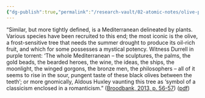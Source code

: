 ```yaml
---
{"dg-publish":true,"permalink":"/research-vault/02-atomic-notes/olive-presence-as-a-parameter-for-what-constitutes-the-mediterranean/"}
---
```


“Similar, but more tightly defined, is a Mediterranean delineated by plants. Various species have been recruited to this end; the most iconic is the olive, a frost-sensitive tree that needs the summer drought to produce its oil-rich fruit, and which for some possesses a mystical potency. Witness Durrell in purple torrent: ‘The whole Mediterranean – the sculptures, the palms, the gold beads, the bearded heroes, the wine, the ideas, the ships, the moonlight, the winged gorgons, the bronze men, the philosophers – all of it seems to rise in the sour, pungent taste of these black olives between the teeth’; or more gnomically, Aldous Huxley vaunting this tree as ‘symbol of a classicism enclosed in a romanticism.” ([Broodbank, 2013, p. 56-57](zotero://select/library/items/IR54JIQG)) ([pdf](zotero://open-pdf/library/items/85K7BT2G?page=55&annotation=IUH7VLXQ))